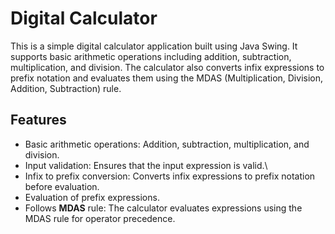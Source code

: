 # Digital Calculator

This is a simple digital calculator application built using Java Swing. It supports basic arithmetic operations including addition, subtraction, multiplication, and division. The calculator also converts infix expressions to prefix notation and evaluates them using the MDAS (Multiplication, Division, Addition, Subtraction) rule.

## Features
- Basic arithmetic operations: Addition, subtraction, multiplication, and division.
- Input validation: Ensures that the input expression is valid.\
- Infix to prefix conversion: Converts infix expressions to prefix notation before evaluation.
- Evaluation of prefix expressions.
- Follows __MDAS__ rule: The calculator evaluates expressions using the MDAS rule for operator precedence.
